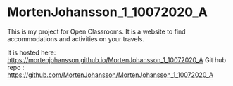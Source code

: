 # MortenJohansson_1_10072020_A

This is my project for Open Classrooms.
It is a website to find accommodations and activities on your travels. 

It is hosted here: https://mortenjohansson.github.io/MortenJohansson_1_10072020_A
Git hub repo : https://github.com/MortenJohansson/MortenJohansson_1_10072020_A
